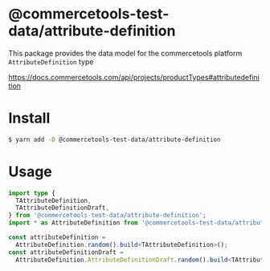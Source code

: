 # @commercetools-test-data/attribute-definition

This package provides the data model for the commercetools platform `AttributeDefinition` type

https://docs.commercetools.com/api/projects/productTypes#attributedefinition

# Install

```bash
$ yarn add -D @commercetools-test-data/attribute-definition
```

# Usage

```ts
import type {
  TAttributeDefinition,
  TAttributeDefinitionDraft,
} from '@commercetools-test-data/attribute-definition';
import * as AttributeDefinition from '@commercetools-test-data/attribute-definition';

const attributeDefinition =
  AttributeDefinition.random().build<TAttributeDefinition>();
const attributeDefinitionDraft =
  AttributeDefinition.AttributeDefinitionDraft.random().build<TAttributeDefinitionDraft>();
```
